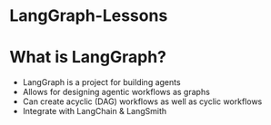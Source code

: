 # LangGraph-Lessons

# What is LangGraph?

- LangGraph is a project for building agents
- Allows for designing agentic workflows as graphs
- Can create acyclic (DAG) workflows as well as cyclic workflows
- Integrate with LangChain & LangSmith
